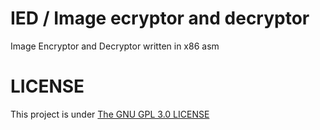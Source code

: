 # IED / Image ecryptor and decryptor
Image Encryptor and Decryptor written in x86 asm

# LICENSE 
This project is under [The GNU GPL 3.0 LICENSE](LICENSE)
